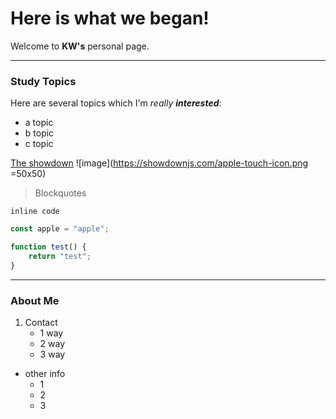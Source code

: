 # Here is what we began!
Welcome to **KW's** personal page.

---

### Study Topics
Here are several topics which I'm *really* ***interested***:
- a topic
- b topic
- c topic

[The showdown](https://showdownjs.com/docs/markdown-syntax/)
![image](https://showdownjs.com/apple-touch-icon.png =50x50)

> Blockquotes

`inline code`

```javascript
const apple = "apple";

function test() {
	return "test";
}
```

---

### About Me
1. Contact
    * 1 way
    * 2 way
    * 3 way 
* other info
    * 1
    * 2
    * 3